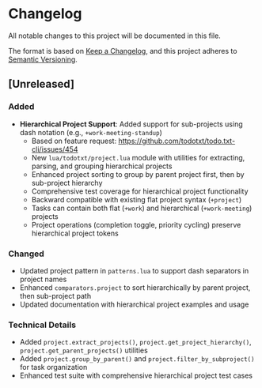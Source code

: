 # Changelog

All notable changes to this project will be documented in this file.

The format is based on [Keep a Changelog](https://keepachangelog.com/en/1.0.0/),
and this project adheres to [Semantic Versioning](https://semver.org/spec/v2.0.0.html).

## [Unreleased]

### Added
- **Hierarchical Project Support**: Added support for sub-projects using dash notation (e.g., `+work-meeting-standup`)
  - Based on feature request: https://github.com/todotxt/todo.txt-cli/issues/454
  - New `lua/todotxt/project.lua` module with utilities for extracting, parsing, and grouping hierarchical projects
  - Enhanced project sorting to group by parent project first, then by sub-project hierarchy
  - Comprehensive test coverage for hierarchical project functionality
  - Backward compatible with existing flat project syntax (`+project`)
  - Tasks can contain both flat (`+work`) and hierarchical (`+work-meeting`) projects
  - Project operations (completion toggle, priority cycling) preserve hierarchical project tokens

### Changed
- Updated project pattern in `patterns.lua` to support dash separators in project names
- Enhanced `comparators.project` to sort hierarchically by parent project, then sub-project path
- Updated documentation with hierarchical project examples and usage

### Technical Details
- Added `project.extract_projects()`, `project.get_project_hierarchy()`, `project.get_parent_projects()` utilities
- Added `project.group_by_parent()` and `project.filter_by_subproject()` for task organization
- Enhanced test suite with comprehensive hierarchical project test cases
